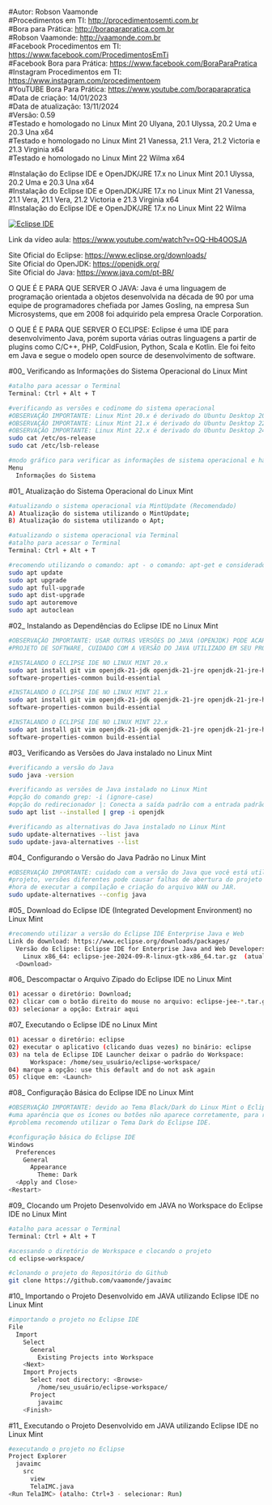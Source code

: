 #Autor: Robson Vaamonde<br>
#Procedimentos em TI: http://procedimentosemti.com.br<br>
#Bora para Prática: http://boraparapratica.com.br<br>
#Robson Vaamonde: http://vaamonde.com.br<br>
#Facebook Procedimentos em TI: https://www.facebook.com/ProcedimentosEmTi<br>
#Facebook Bora para Prática: https://www.facebook.com/BoraParaPratica<br>
#Instagram Procedimentos em TI: https://www.instagram.com/procedimentoem<br>
#YouTUBE Bora Para Prática: https://www.youtube.com/boraparapratica<br>
#Data de criação: 14/01/2023<br>
#Data de atualização: 13/11/2024<br>
#Versão: 0.59<br>
#Testado e homologado no Linux Mint 20 Ulyana, 20.1 Ulyssa, 20.2 Uma e 20.3 Una x64<br>
#Testado e homologado no Linux Mint 21 Vanessa, 21.1 Vera, 21.2 Victoria e 21.3 Virginia x64<br>
#Testado e homologado no Linux Mint 22 Wilma x64<br>

#Instalação do Eclipse IDE e OpenJDK/JRE 17.x no Linux Mint 20.1 Ulyssa, 20.2 Uma e 20.3 Una x64<br>
#Instalação do Eclipse IDE e OpenJDK/JRE 17.x no Linux Mint 21 Vanessa, 21.1 Vera, 21.1 Vera, 21.2 Victoria e 21.3 Virginia x64<br>
#Instalação do Eclipse IDE e OpenJDK/JRE 17.x no Linux Mint 22 Wilma<br>

[![Eclipse IDE](http://img.youtube.com/vi/OQ-Hb4OOSJA/0.jpg)](https://www.youtube.com/watch?v=OQ-Hb4OOSJA "Eclipse IDE")

Link da vídeo aula: https://www.youtube.com/watch?v=OQ-Hb4OOSJA

Site Oficial do Eclipse: https://www.eclipse.org/downloads/<br>
Site Oficial do OpenJDK: https://openjdk.org/<br>
Site Oficial do Java: https://www.java.com/pt-BR/

O QUE É E PARA QUE SERVER O JAVA: Java é uma linguagem de programação orientada a objetos desenvolvida na década de 90 por uma equipe de programadores chefiada por James Gosling, na empresa Sun Microsystems, que em 2008 foi adquirido pela empresa Oracle Corporation.

O QUE É E PARA QUE SERVER O ECLIPSE: Eclipse é uma IDE para desenvolvimento Java, porém suporta várias outras linguagens a partir de plugins como C/C++, PHP, ColdFusion, Python, Scala e Kotlin. Ele foi feito em Java e segue o modelo open source de desenvolvimento de software.

#00_ Verificando as Informações do Sistema Operacional do Linux Mint<br>
```bash
#atalho para acessar o Terminal
Terminal: Ctrl + Alt + T

#verificando as versões e codinome do sistema operacional
#OBSERVAÇÃO IMPORTANTE: Linux Mint 20.x é derivado do Ubuntu Desktop 20.04.x Focal Fossa
#OBSERVAÇÃO IMPORTANTE: Linux Mint 21.x é derivado do Ubuntu Desktop 22.04.x Jammy Jellyfish
#OBSERVAÇÃO IMPORTANTE: Linux Mint 22.x é derivado do Ubuntu Desktop 24.04.x Noble Numbat
sudo cat /etc/os-release
sudo cat /etc/lsb-release

#modo gráfico para verificar as informações de sistema operacional e hardware
Menu
  Informações do Sistema
```

#01_ Atualização do Sistema Operacional do Linux Mint<br>
```bash
#atualizando o sistema operacional via MintUpdate (Recomendado)
A) Atualização do sistema utilizando o MintUpdate;
B) Atualização do sistema utilizando o Apt;

#atualizando o sistema operacional via Terminal
#atalho para acessar o Terminal
Terminal: Ctrl + Alt + T

#recomendo utilizando o comando: apt - o comando: apt-get e considerado obsoleto
sudo apt update
sudo apt upgrade
sudo apt full-upgrade
sudo apt dist-upgrade
sudo apt autoremove
sudo apt autoclean
```

#02_ Instalando as Dependências do Eclipse IDE no Linux Mint<br>
```bash
#OBSERVAÇÃO IMPORTANTE: USAR OUTRAS VERSÕES DO JAVA (OPENJDK) PODE ACARRETAR FALHAS NO 
#PROJETO DE SOFTWARE, CUIDADO COM A VERSÃO DO JAVA UTILIZADO EM SEU PROJETO.

#INSTALANDO O ECLIPSE IDE NO LINUX MINT 20.x
sudo apt install git vim openjdk-21-jdk openjdk-21-jre openjdk-21-jre-headless \
software-properties-common build-essential

#INSTALANDO O ECLIPSE IDE NO LINUX MINT 21.x
sudo apt install git vim openjdk-21-jdk openjdk-21-jre openjdk-21-jre-headless \
software-properties-common build-essential

#INSTALANDO O ECLIPSE IDE NO LINUX MINT 22.x
sudo apt install git vim openjdk-21-jdk openjdk-21-jre openjdk-21-jre-headless \
software-properties-common build-essential
```

#03_ Verificando as Versões do Java instalado no Linux Mint<br>
```bash
#verificando a versão do Java
sudo java -version

#verificando as versões de Java instalado no Linux Mint
#opção do comando grep: -i (ignore-case)
#opção do redirecionador |: Conecta a saída padrão com a entrada padrão de outro comando
sudo apt list --installed | grep -i openjdk

#verificando as alternativas do Java instalado no Linux Mint
sudo update-alternatives --list java
sudo update-java-alternatives --list
```

#04_ Configurando o Versão do Java Padrão no Linux Mint<br>
```bash
#OBSERVAÇÃO IMPORTANTE: cuidado com a versão do Java que você está utilizando no seu
#projeto, versões diferentes pode causar falhas de abertura do projeto ou erros na 
#hora de executar a compilação e criação do arquivo WAN ou JAR.
sudo update-alternatives --config java
```

#05_ Download do Eclipse IDE (Integrated Development Environment) no Linux Mint<br>
```bash
#recomendo utilizar a versão do Eclipse IDE Enterprise Java e Web
Link do download: https://www.eclipse.org/downloads/packages/
  Versão do Eclipse: Eclipse IDE for Enterprise Java and Web Developers
    Linux x86_64: eclipse-jee-2024-09-R-linux-gtk-x86_64.tar.gz  (atualizado em 13/11/2024)
  <Download>
```

#06_ Descompactar o Arquivo Zipado do Eclipse IDE no Linux Mint<br>
```bash
01) acessar o diretório: Download;
02) clicar com o botão direito do mouse no arquivo: eclipse-jee-*.tar.gz
03) selecionar a opção: Extrair aqui
```

#07_ Executando o Eclipse IDE no Linux Mint<br>
```bash
01) acessar o diretório: eclipse
02) executar o aplicativo (clicando duas vezes) no binário: eclipse
03) na tela de Eclipse IDE Launcher deixar o padrão do Workspace:
      Workspace: /home/seu_usuário/eclipse-workspace/
04) marque a opção: use this default and do not ask again
05) clique em: <Launch>
```

#08_ Configuração Básica do Eclipse IDE no Linux Mint<br>
```bash
#OBSERVAÇÃO IMPORTANTE: devido ao Tema Black/Dark do Linux Mint o Eclipse IDE fica com 
#uma aparência que os ícones ou botões não aparece corretamente, para resolver esse 
#problema recomendo utilizar o Tema Dark do Eclipse IDE.

#configuração básica do Eclipse IDE
Windows
  Preferences
    General
      Appearance
        Theme: Dark
  <Apply and Close>
<Restart>
```

#09_ Clocando um Projeto Desenvolvido em JAVA no Workspace do Eclipse IDE no Linux Mint<br>
```bash
#atalho para acessar o Terminal
Terminal: Ctrl + Alt + T

#acessando o diretório de Workspace e clocando o projeto
cd eclipse-workspace/

#clonando o projeto do Repositório do Github
git clone https://github.com/vaamonde/javaimc
```

#10_ Importando o Projeto Desenvolvido em JAVA utilizando Eclipse IDE no Linux Mint<br>
```bash
#importando o projeto no Eclipse IDE
File
  Import
    Select
      General
        Existing Projects into Workspace
    <Next>
    Import Projects
      Select root directory: <Browse>
        /home/seu_usuário/eclipse-workspace/
      Project
        javaimc
    <Finish>
```

#11_ Executando o Projeto Desenvolvido em JAVA utilizando Eclipse IDE no Linux Mint<br>
```bash
#executando o projeto no Eclipse
Project Explorer
  javaimc
    src
      view
      TelaIMC.java
<Run TelaIMC> (atalho: Ctrl+3 - selecionar: Run)
```